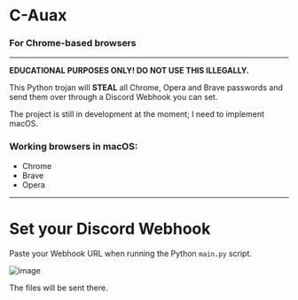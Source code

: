 # C-Auax
### For Chrome-based browsers 
---
**EDUCATIONAL PURPOSES ONLY! DO NOT USE THIS ILLEGALLY.**

This Python trojan will **STEAL** all Chrome, Opera and Brave passwords and send them over through a Discord Webhook you can set. 

The project is still in development at the moment; I need to implement macOS.


### Working browsers in macOS:
 * Chrome
 * Brave
 * Opera

---
# Set your Discord Webhook
Paste your Webhook URL when running the Python `main.py` script.

![image](https://user-images.githubusercontent.com/16353807/120068389-b7fba000-c080-11eb-9055-8cbe240cbecb.png)

The files will be sent there.
